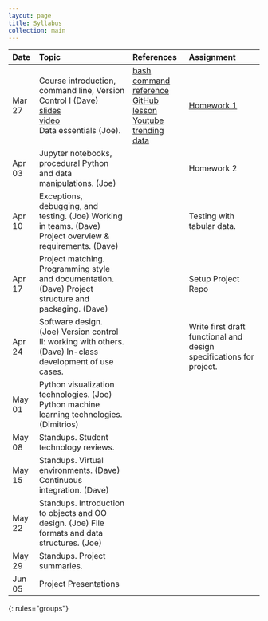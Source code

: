 ```yaml
---
layout: page
title: Syllabus
collection: main
---
```


| Date      | Topic                                                         | References       | Assignment     |
|:----------|:----------------|:---------------|:-------------------|
|Mar 27     | Course introduction, command line, Version Control I (Dave)<br>[slides](https://github.com/UWSEDS/LectureNotes-Spring2018/blob/master/01-Course-Introduction-And-Data-Essentials.ppt?raw=true)<br>[video](https://uw.hosted.panopto.com/Panopto/Pages/Viewer.aspx?id=7f0f93e4-1fce-45d1-b126-a8b100095e22)<br>Data essentials (Joe).      | [bash command reference](https://github.com/UWDIRECT/UWDIRECT.github.io/raw/master/Wi18_content/SEDS/CSE%20390%20Bash%20Command%20Reference.pdf)<br>[GitHub lesson](http://swcarpentry.github.io/git-novice/)<br>[Youtube trending data](https://github.com/UWSEDS/uwseds.github.io/blob/master/data/youtube-new.zip?raw=true)         | [Homework 1](https://docs.google.com/document/d/1Ej0wx5kSjHhimKpDL3CnKa3xpGnq4U2Y8EC1zd1QYl4/edit#)   |
|Apr 03     | Jupyter notebooks, procedural Python and data manipulations. (Joe)  |                  | Homework 2 |
|Apr 10     | Exceptions, debugging, and testing. (Joe)  Working in teams. (Dave)  Project overview & requirements. (Dave)   |     | Testing with tabular data.                 |
|Apr 17     | Project matching. Programming style and documentation. (Dave)  Project structure and packaging. (Dave) |           |  Setup Project Repo    |
|Apr 24     | Software design. (Joe)  Version control II: working with others. (Dave) In-class development of use cases.      || Write first draft functional and design specifications for project.  |
|May 01     | Python visualization technologies. (Joe) Python machine learning technologies. (Dimitrios)    | ||
|May 08     | Standups. Student technology reviews.   | ||
|May 15     | Standups. Virtual environments. (Dave) Continuous integration. (Dave)      | ||
|May 22     | Standups. Introduction to objects and OO design. (Joe) File formats and data structures. (Joe)     | ||
|May 29     | Standups. Project summaries.                                            | ||
|Jun 05     | Project Presentations   |
{: rules="groups"}
